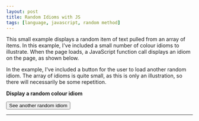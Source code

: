 ```yaml
---
layout: post
title: Random Idioms with JS
tags: [language, javascript, random method]
---
```

This small example displays a random item of text pulled from an array of items. In this example, I've included a small number of colour idioms to illustrate. When the page loads, a JavaScript function call displays an idiom on the page, as shown below.

In the example, I've included a button for the user to load another random idiom. The array of idioms is quite small, as this is only an illustration, so there will necessarily be some repetition.

<p><strong>Display a random colour idiom</strong></p>
<dl id="quote"></dl>
<script src="../myscripts/script.js"></script>
<button onclick="loadQuote()">See another random idiom</button>
<hr>
